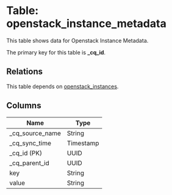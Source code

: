# Table: openstack_instance_metadata

This table shows data for Openstack Instance Metadata.

The primary key for this table is **_cq_id**.

## Relations

This table depends on [openstack_instances](openstack_instances.md).

## Columns

| Name          | Type          |
| ------------- | ------------- |
|_cq_source_name|String|
|_cq_sync_time|Timestamp|
|_cq_id (PK)|UUID|
|_cq_parent_id|UUID|
|key|String|
|value|String|